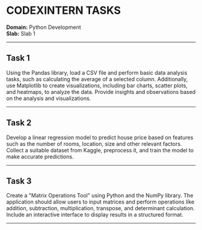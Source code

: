 # CODEXINTERN TASKS

**Domain:** Python Development  
**Slab:** Slab 1

---

## Task 1

Using the Pandas library, load a CSV file and perform basic data analysis tasks, such as calculating the average of a selected column. Additionally, use Matplotlib to create visualizations, including bar charts, scatter plots, and heatmaps, to analyze the data. Provide insights and observations based on the analysis and visualizations.

---

## Task 2

Develop a linear regression model to predict house price based on features such as the number of rooms, location, size and other relevant factors. Collect a suitable dataset from Kaggle, preprocess it, and train the model to make accurate predictions.

---

## Task 3

Create a "Matrix Operations Tool" using Python and the NumPy library. The application should allow users to input matrices and perform operations like addition, subtraction, multiplication, transpose, and determinant calculation. Include an interactive interface to display results in a structured format.

---
